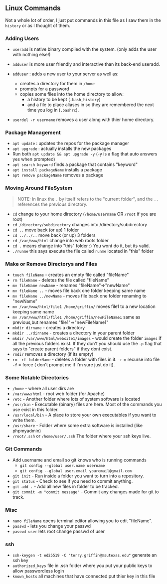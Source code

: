 ## Linux Commands

Not a whole lot of order, I just put commands in this file as I saw them in the `history` or as I thought of them.

### Adding Users

- `useradd` is native binary compiled with the system. (only adds the user with nothing else!) 
- `adduser` is more user friendly and interactive than its back-end useradd. 


- `adduser` : adds a new user to your server as well as:
    -   creates a directory for them in `/home`
    -   prompts for a password
    -   copies some files into the home directory to allow:
        -   a history to be kept (`.bash_history`)
        -   and a file to place aliases in so they are remembered the next time you log in (`.bashrc`).

- `userdel -r username` removes a user along with thier home directory.

### Package Management

- `apt update` : updates the repos for the package manager
- `apt upgrade` : actually installs the new packages
- Run both `apt update && apt upgrade -y` (-y is a flag that auto answers yes when prompted)
- `apt search keyword` finds a package that contains "keyword"
- `apt install packageName` installs a package
- `apt remove packageName` removes a package

### Moving Around FileSystem

>NOTE: In linux the `.` by itself refers to the "current folder", and the `..` references the previous directory.

- `cd` change to your home directory (`/home/username` OR `/root` if you are root)
- `cd /directory/subdirectory` changes into  /directory/subdirectory
- `cd ..` move back (or up) 1 folder
- `cd ../../..` move back (or up) 3 folders
- `cd /var/www/html` change into web roots folder
- `cd .` means change into "this" folder :) You wont do it, but its valid.
- `./runme` this says execute the file called `runme` located in "this" folder


### Make or Remove Directorys and Files

- `touch fileName` - creates an empty file called "fileName"
- `rm fileName` - deletes the file called "fileName"
- `mv fileName newName` - renames "fileName"=>"newName"
- `mv fileName ..` - moves file back one folder keeping same name
- `mv fileName ../newName` - moves file back one folder renaming to "newName"
- `mv /var/www/html/file1 /home/griffin/` moves file1 to a new location keeping same name
- `mv /var/www/html/file1 /home/griffin/newFileName1` same as previous,but renames "file1"=>"newFileName1"
- `mkdir dirname` - creates a directory
- `mkdir ../dirname` - creates a directory in your parent folder
- `mkdir /var/www/html/website1/images` - would create the folder `images` if all the previous folders exist. If they don't you should use the `-p` flag that says to "create parent folders" if they dont exist.
- `rmdir` removes a directory (if its empty)
- `rm -rf folderName` - deletes a folder with files in it. `-r` = recurse into file `-f` = force ( don't prompt me if I'm sure just do it).


### Some Notable Directories

- `/home` - where all user dirs are
- `/var/www/html` - root web folder (for Apache)
- `/etc` - Another folder where lots of system software is located
- `/usr/bin` - Executable (binary) files are here. Most of the commands you use exist in this folder.
- `/usr/local/bin` - A place to store your own executables if you want to write them.
- `/usr/share` - Folder where some extra software is installed (like phpmyadmin)
- `/root/.ssh` or `/home/user/.ssh` The folder where your ssh keys live.



### Git Commands

- Add username and email so git knows who is running commands
  - `git config --global user.name username`
  - `git config --global user.email youremail@gmail.com`
- `git init` - Run inside a folder you want to turn into a repository.
- `git status` - Check to see if you need to commit anything.
- `git add .` - Add all new files in folder to be tracked.
- `git commit -m "commit message"` - Commit any changes made for git to track.

### Misc

- `nano fileName` opens terminal editor allowing you to edit "fileName".
- `passwd` - lets you change your passwd
- `passwd user` lets root change passwd of user

### ssh

- `ssh-keygen -t ed25519 -C "terry.griffin@msutexas.edu"` generate an ssh key
- `authorized_keys` file in .ssh folder where you put your public keys to allow passwordless login
- `known_hosts` all machines that have connected put thier key in this file 